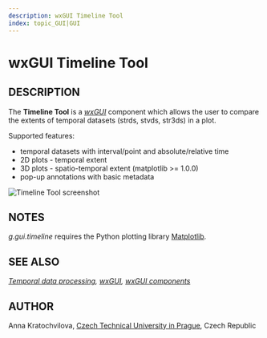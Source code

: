 ```yaml
---
description: wxGUI Timeline Tool
index: topic_GUI|GUI
---
```


# wxGUI Timeline Tool

## DESCRIPTION

The **Timeline Tool** is a *[wxGUI](wxGUI.md)* component which allows
the user to compare the extents of temporal datasets (strds, stvds,
str3ds) in a plot.

Supported features:

- temporal datasets with interval/point and absolute/relative time
- 2D plots - temporal extent
- 3D plots - spatio-temporal extent (matplotlib \>= 1.0.0)
- pop-up annotations with basic metadata

![Timeline Tool screenshot](timeline_2D.jpg)

## NOTES

*g.gui.timeline* requires the Python plotting library
[Matplotlib](https://matplotlib.org/).

## SEE ALSO

*[Temporal data processing](temporal.md), [wxGUI](wxGUI.md), [wxGUI
components](wxGUI.components.md)*

## AUTHOR

Anna Kratochvilova, [Czech Technical University in
Prague](https://www.cvut.cz), Czech Republic
